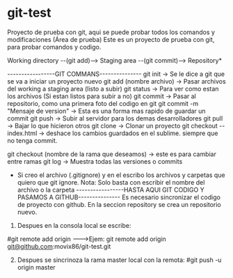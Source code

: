 # git-test
Proyecto de prueba con git, aqui se puede probar todos los comandos y modificaciones (Área de prueba)
Este es un proyecto de prueba con git, para probar comandos y codigo.


Working directory --(git add)--> Staging area --(git commit)--> Repository*


-----------------GIT COMMANS---------------
git init   -> Se le dice a git que se va a iniciar un proyecto nuevo
git add (nombre archivo) -> Pasar archivos del working a staging area (listo a subir)
git status -> Para ver como estan los archivos (Si estan listos para subir a no)
git commit ->  Pasar al repositorio, como una primera foto del codigo en git
git commit -m "Mensaje de version" -> Esta es una forma mas rapido de guardar un commit
git push   -> Subir al servidor para los demas desarrolladores
git pull   -> Bajar lo que hicieron otros
git clone  -> Clonar un proyecto
git checkout -- index.html -> deshace los cambios guardados en el sublime. siempre que no tenga commit.

git checkout (nombre de la rama que deseamos) -> este es para cambiar entre ramas
git log -> Muestra todas las versiones o commits

* Si creo el archivo (.gitignore) y en el escribo los archivos y carpetas que quiero que git ignore. Nota: Solo basta con escribir el nombre del archivo o la carpeta
-----------------HASTA AQUI GIT CODIGO Y PASAMOS A GITHUB---------------
Es necesario sincronizar el codigo de proyecto con github. En la seccion repository se crea un repositorio nuevo.
1) Despues en la consola local se escribe:

#git remote add origin <codigo ssh del proyecto>
--->Ejem: git remote add origin git@github.com:movix86/git-test.git

2) Despues se sincrinoza la rama master local con la remota:
#git push -u origin master
